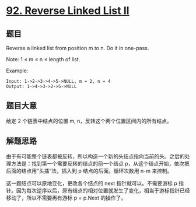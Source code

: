 # [92. Reverse Linked List II](https://leetcode.com/problems/reverse-linked-list-ii/)

## 题目

Reverse a linked list from position m to n. Do it in one-pass.

Note: 1 ≤ m ≤ n ≤ length of list.

Example:

```
Input: 1->2->3->4->5->NULL, m = 2, n = 4
Output: 1->4->3->2->5->NULL
```

## 题目大意

给定 2 个链表中结点的位置 m, n，反转这个两个位置区间内的所有结点。

## 解题思路

由于有可能整个链表都被反转，所以构造一个新的头结点指向当前的头。之后的处理方法是：找到第一个需要反转的结点的前一个结点 p，从这个结点开始，依次把后面的结点用“头插”法，插入到 p 结点的后面。循环次数用 n-m 来控制。

这一题结点可以原地变化，更改各个结点的 next 指针就可以。不需要游标 p 指针。因为每次逆序以后，原有结点的相对位置就发生了变化，相当于游标指针已经移动了，所以不需要再有游标 p = p.Next 的操作了。
